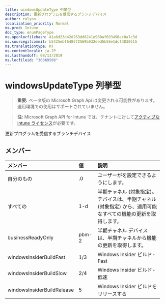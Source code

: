 ```yaml
---
title: windowsUpdateType 列挙型
description: 更新プログラムを受信するブランチデバイス
author: rolyon
localization_priority: Normal
ms.prod: Intune
doc_type: enumPageType
ms.openlocfilehash: 41a6d23e42d263dd8241e960af693450ac0a7c3d
ms.sourcegitcommit: b5425ebf648572569b032ded5b56e1dcf3830515
ms.translationtype: MT
ms.contentlocale: ja-JP
ms.lasthandoff: 08/13/2019
ms.locfileid: "36369508"
---
```

# <a name="windowsupdatetype-enum-type"></a>windowsUpdateType 列挙型

> **重要:** ベータ版の Microsoft Graph Api は変更される可能性があります。運用環境での使用はサポートされていません。

> **注:** Microsoft Graph API for Intune では、テナントに対して[アクティブな intune ライセンス](https://go.microsoft.com/fwlink/?linkid=839381)が必要です。

更新プログラムを受信するブランチデバイス

## <a name="members"></a>メンバー
|メンバー|値|説明|
|:---|:---|:---|
|自分のもの|.0|ユーザーがを設定できるようにします。|
|すべての|1-d|半期チャネル (対象指定)。 デバイスは、半期チャネル (対象指定) から、適用可能なすべての機能の更新を取得します。|
|businessReadyOnly|pbm-2|半期チャネル デバイスは、半期チャネルから機能の更新を取得します。|
|windowsInsiderBuildFast|1/3|Windows Insider ビルド-Fast|
|windowsInsiderBuildSlow|2/4|Windows Insider ビルド-低速|
|windowsInsiderBuildRelease|5|Windows Insider ビルドをリリースする|



